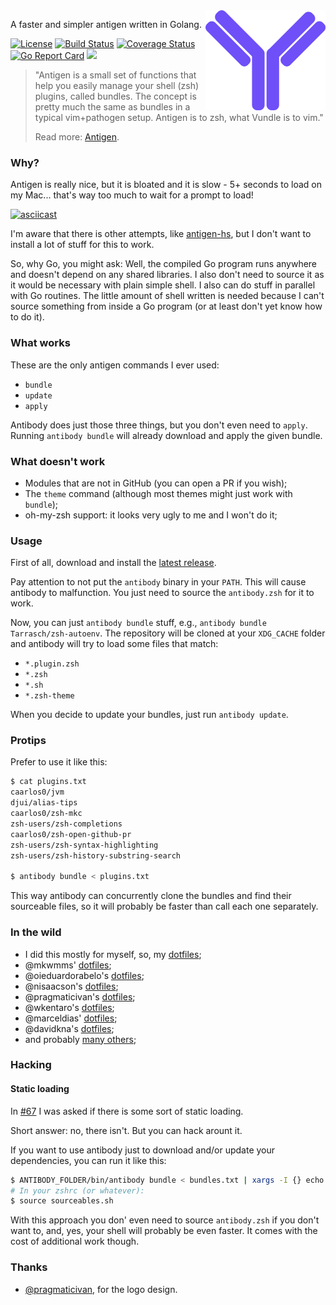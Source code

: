 <img src="logo.png" align="right" width="192px"/>

A faster and simpler antigen written in Golang.

[![License](https://img.shields.io/github/license/getantibody/antibody.svg?style=flat-square)](/LICENSE.md) [![Build Status](https://img.shields.io/circleci/project/getantibody/antibody/master.svg?style=flat-square)](https://circleci.com/gh/getantibody/antibody) [![Coverage Status](https://img.shields.io/coveralls/getantibody/antibody.svg?style=flat-square)](https://coveralls.io/github/getantibody/antibody?branch=master) [![Go Report Card](http://goreportcard.com/badge/getantibody/antibody)](http://goreportcard.com/report/getantibody/antibody) [![](https://godoc.org/github.com/getantibody/antibody?status.svg)](http://godoc.org/github.com/getantibody/antibody)

> "Antigen is a small set of functions that help you easily manage your shell
> (zsh) plugins, called bundles. The concept is pretty much the same as
> bundles in a typical vim+pathogen setup. Antigen is to zsh, what Vundle
> is to vim."
>
> Read more: [Antigen](https://github.com/zsh-users/antigen).


### Why?

Antigen is really nice, but it is bloated and it is slow - 5+ seconds to load
on my Mac... that's way too much to wait for a prompt to load!

[![asciicast](https://asciinema.org/a/33962.png)](https://asciinema.org/a/33962)

I'm aware that there is other attempts, like
[antigen-hs](https://github.com/Tarrasch/antigen-hs), but I don't want to
install a lot of stuff for this to work.

So, why Go, you might ask: Well, the compiled Go program runs anywhere
and doesn't depend on any shared libraries. I also don't need to source it as
it would be necessary with plain simple shell. I also can do stuff in
parallel with Go routines. The little amount of shell written is needed
because I can't source something from inside a Go program (or at least
don't yet know how to do it).

### What works

These are the only antigen commands I ever used:

- `bundle`
- `update`
- `apply`

Antibody does just those three things, but you don't even need to `apply`.
Running `antibody bundle` will already download and apply the given bundle.

### What doesn't work

- Modules that are not in GitHub (you can open a PR if you wish);
- The `theme` command (although most themes might just work with `bundle`);
- oh-my-zsh support: it looks very ugly to me and I won't do it;

### Usage

First of all, download and install the
[latest release](http://getantibody.github.io).

Pay attention to not put the `antibody` binary in your `PATH`. This will cause
antibody to malfunction. You just need to source the `antibody.zsh` for it
to work.

Now, you can just `antibody bundle` stuff, e.g.,
`antibody bundle Tarrasch/zsh-autoenv`. The repository will be cloned at
your `XDG_CACHE` folder and antibody will try to load some files that match:

- `*.plugin.zsh`
- `*.zsh`
- `*.sh`
- `*.zsh-theme`

When you decide to update your bundles, just run `antibody update`.

### Protips

Prefer to use it like this:

```sh
$ cat plugins.txt
caarlos0/jvm
djui/alias-tips
caarlos0/zsh-mkc
zsh-users/zsh-completions
caarlos0/zsh-open-github-pr
zsh-users/zsh-syntax-highlighting
zsh-users/zsh-history-substring-search

$ antibody bundle < plugins.txt
```

This way antibody can concurrently clone the bundles and find their sourceable
files, so it will probably be faster than call each one separately.

### In the wild

- I did this mostly for myself, so, my
[dotfiles](https://github.com/caarlos0/dotfiles);
- @mkwmms' [dotfiles](https://github.com/mkwmms/dotfiles);
- @oieduardorabelo's [dotfiles](https://github.com/oieduardorabelo/dotfiles);
- @nisaacson's [dotfiles](https://github.com/nisaacson/dotfiles);
- @pragmaticivan's [dotfiles](https://github.com/pragmaticivan/dotfiles);
- @wkentaro's [dotfiles](https://github.com/wkentaro/dotfiles);
- @marceldias' [dotfiles](https://github.com/marceldiass/dotfiles);
- @davidkna's [dotfiles](https://github.com/davidkna/dotfiles);
- and probably [many others](https://github.com/search?q=antibody&type=Code);

### Hacking

#### Static loading

In [#67](https://github.com/getantibody/antibody/issues/67) I was asked if there
is some sort of static loading.

Short answer: no, there isn't. But you can hack arount it.

If you want to use antibody just to download and/or update your dependencies,
you can run it like this:

```sh
$ ANTIBODY_FOLDER/bin/antibody bundle < bundles.txt | xargs -I {} echo "source {}" >> sourceables.sh
# In your zshrc (or whatever):
$ source sourceables.sh
```

With this approach you don' even need to source `antibody.zsh` if you don't
want to, and, yes, your shell will probably be even faster. It comes with
the cost of additional work though.

### Thanks

- [@pragmaticivan](https://github.com/pragmaticivan), for the logo design.

